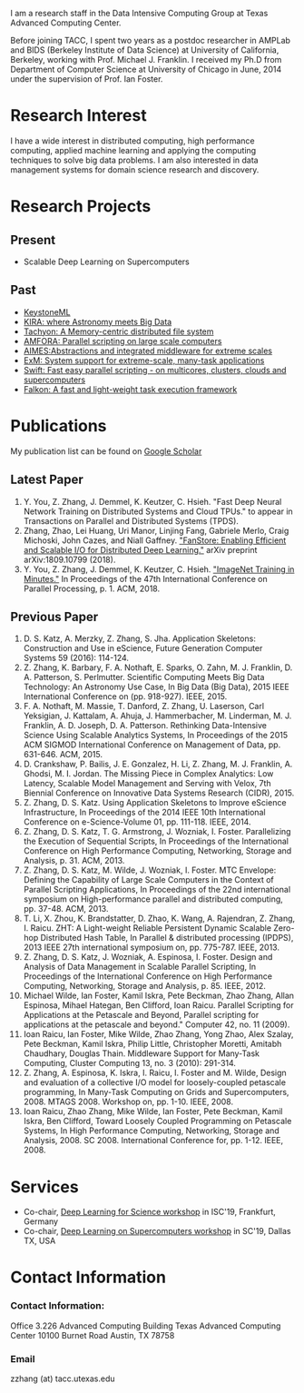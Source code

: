 I am a research staff in the Data Intensive Computing Group at Texas Advanced Computing Center.

Before joining TACC, I spent two years as a postdoc researcher in AMPLab and BIDS (Berkeley Institute of Data Science) at University of California, Berkeley, working with Prof. Michael J. Franklin. I received my Ph.D from Department of Computer Science at University of Chicago in June, 2014 under the supervision of Prof. Ian Foster.

# Research Interest
I have a wide interest in distributed computing, high performance computing, applied machine learning and applying the computing techniques to solve big data problems. I am also interested in data management systems for domain science research and discovery.

# Research Projects
## Present
* Scalable Deep Learning on Supercomputers

## Past
* [KeystoneML](http://keystone-ml.org/)
* [KIRA: where Astronomy meets Big Data](http://kira-project.org/)
* [Tachyon: A Memory-centric distributed file system](http://tachyon-project.org/)
* [AMFORA: Parallel scripting on large scale computers](https://github.com/zhaozhang/amfora)
* [AIMES:Abstractions and integrated middleware for extreme scales](http://saga-project.github.io/aimes/)
* [ExM: System support for extreme-scale, many-task applications](https://sites.google.com/site/exmcomputing/newhome)
* [Swift: Fast easy parallel scripting - on multicores, clusters, clouds and supercomputers](http://www.ci.uchicago.edu/swift)
* [Falkon: A fast and light-weight task execution framework](http://dev.globus.org/wiki/Incubator/Falkon)

# Publications

My publication list can be found on [Google Scholar](http://scholar.google.com/citations?user=0bd5fscAAAAJ&hl=en)

## Latest Paper
1. Y. You, Z. Zhang, J. Demmel, K. Keutzer, C. Hsieh. "Fast Deep Neural Network Training on
Distributed Systems and Cloud TPUs." to appear in Transactions on Parallel and Distributed Systems (TPDS).
2. Zhang, Zhao, Lei Huang, Uri Manor, Linjing Fang, Gabriele Merlo, Craig Michoski, John Cazes, and Niall Gaffney. ["FanStore: Enabling Efficient and Scalable I/O for Distributed Deep Learning."](https://arxiv.org/abs/1809.10799) arXiv preprint arXiv:1809.10799 (2018).
3. Y. You, Z. Zhang, J. Demmel, K. Keutzer, C. Hsieh. ["ImageNet Training in Minutes."](https://dl.acm.org/citation.cfm?id=3225069) In Proceedings of the 47th International Conference on Parallel Processing, p. 1. ACM, 2018.

## Previous Paper
1. D. S. Katz, A. Merzky, Z. Zhang, S. Jha. Application Skeletons: Construction and Use in eScience, Future Generation Computer Systems 59 (2016): 114-124.
2. Z. Zhang, K. Barbary, F. A. Nothaft, E. Sparks, O. Zahn, M. J. Franklin, D. A. Patterson, S. Perlmutter. Scientific Computing Meets Big Data Technology: An Astronomy Use Case, In Big Data (Big Data), 2015 IEEE International Conference on (pp. 918-927). IEEE, 2015.
3. F. A. Nothaft, M. Massie, T. Danford, Z. Zhang, U. Laserson, Carl Yeksigian, J. Kattalam, A. Ahuja, J. Hammerbacher, M. Linderman, M. J. Franklin, A. D. Joseph, D. A. Patterson. Rethinking Data-Intensive Science Using Scalable Analytics Systems, In Proceedings of the 2015 ACM SIGMOD International Conference on Management of Data, pp. 631-646. ACM, 2015.
4. D. Crankshaw, P. Bailis, J. E. Gonzalez, H. Li, Z. Zhang, M. J. Franklin, A. Ghodsi, M. I. Jordan. The Missing Piece in Complex Analytics: Low Latency, Scalable Model Management and Serving with Velox, 7th Biennial Conference on Innovative Data Systems Research (CIDR), 2015.
5. Z. Zhang, D. S. Katz. Using Application Skeletons to Improve eScience Infrastructure, In Proceedings of the 2014 IEEE 10th International Conference on e-Science-Volume 01, pp. 111-118. IEEE, 2014.
6. Z. Zhang, D. S. Katz, T. G. Armstrong, J. Wozniak, I. Foster. Parallelizing the Execution of Sequential Scripts, In Proceedings of the International Conference on High Performance Computing, Networking, Storage and Analysis, p. 31. ACM, 2013.
7. Z. Zhang, D. S. Katz, M. Wilde, J. Wozniak, I. Foster. MTC Envelope: Defining the Capability of Large Scale Computers in the Context of Parallel Scripting Applications, In Proceedings of the 22nd international symposium on High-performance parallel and distributed computing, pp. 37-48. ACM, 2013.
8. T. Li, X. Zhou, K. Brandstatter, D. Zhao, K. Wang, A. Rajendran, Z. Zhang, I. Raicu. ZHT: A Light-weight Reliable Persistent Dynamic Scalable Zero-hop Distributed Hash Table, In Parallel & distributed processing (IPDPS), 2013 IEEE 27th international symposium on, pp. 775-787. IEEE, 2013.
9. Z. Zhang, D. S. Katz, J. Wozniak, A. Espinosa, I. Foster. Design and Analysis of Data Management in Scalable Parallel Scripting, In Proceedings of the International Conference on High Performance Computing, Networking, Storage and Analysis, p. 85. IEEE, 2012.
10. Michael Wilde, Ian Foster, Kamil Iskra, Pete Beckman, Zhao Zhang, Allan Espinosa, Mihael Hategan, Ben Clifford, Ioan Raicu. Parallel Scripting for Applications at the Petascale and Beyond, Parallel scripting for applications at the petascale and beyond." Computer 42, no. 11 (2009).
11. Ioan Raicu, Ian Foster, Mike Wilde, Zhao Zhang, Yong Zhao, Alex Szalay, Pete Beckman, Kamil Iskra, Philip Little, Christopher Moretti, Amitabh Chaudhary, Douglas Thain. Middleware Support for Many-Task Computing, Cluster Computing 13, no. 3 (2010): 291-314.
12. Z. Zhang, A. Espinosa, K. Iskra, I. Raicu, I. Foster and M. Wilde, Design and evaluation of a collective I/O model for loosely-coupled petascale programming, In Many-Task Computing on Grids and Supercomputers, 2008. MTAGS 2008. Workshop on, pp. 1-10. IEEE, 2008.
13. Ioan Raicu, Zhao Zhang, Mike Wilde, Ian Foster, Pete Beckman, Kamil Iskra, Ben Clifford, Toward Loosely Coupled Programming on Petascale Systems, In High Performance Computing, Networking, Storage and Analysis, 2008. SC 2008. International Conference for, pp. 1-12. IEEE, 2008.


# Services
* Co-chair, [Deep Learning for Science workshop](https://dlonsc.github.io/) in ISC'19, Frankfurt, Germany
* Co-chair, [Deep Learning on Supercomputers workshop](https://www.tacc.utexas.edu/workshop/2018/deep-learning) in SC'19, Dallas TX, USA


# Contact Information
### Contact Information:
Office
3.226 Advanced Computing Building
Texas Advanced Computing Center
10100 Burnet Road
Austin, TX 78758

### Email
zzhang (at) tacc.utexas.edu
